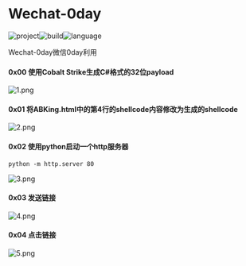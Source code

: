 # Wechat-0day

![project](https://img.shields.io/badge/project-Wechat--0day-green )![build](https://img.shields.io/badge/build-passing-green)![language](https://img.shields.io/badge/language-JavaScript-blue)

Wechat-0day微信0day利用

#### 0x00 使用Cobalt Strike生成C#格式的32位payload

![1.png](https://i.loli.net/2021/04/19/BdzOH2KvaPs7ADk.png)

#### 0x01 将ABKing.html中的第4行的shellcode内容修改为生成的shellcode

![2.png](https://i.loli.net/2021/04/19/4yze3A9tRdLY8pb.png)

#### 0x02 使用python启动一个http服务器

```python -m http.server 80```

![3.png](https://i.loli.net/2021/04/19/5N2l6KIX837UDde.png)

#### 0x03 发送链接

![4.png](https://i.loli.net/2021/04/19/mgy7U4OB6VFXx1S.png)

#### 0x04 点击链接

![5.png](https://i.loli.net/2021/04/19/8fLHG4uRITt9pOD.png)

